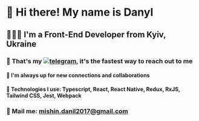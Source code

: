 # 👋 Hi there! My name is **Danyl**
## 👨🏻‍💻 I'm a Front-End Developer from Kyiv, Ukraine
### 🤍 That's my [![telegram](https://img.shields.io/badge/-Telegram-090909?style=for-the-badge&logo=Telegram&link=https://t.me/lendihop)](https://t.me/lendihop), it's the fastest way to reach out to me
#### 🎯 I'm  always up for new connections and collaborations
#### 🖤 Technologies I use: Typescript, React, React Native, Redux, RxJS, Tailwind CSS, Jest, Webpack
### 💌 Mail me: mishin.danil2017@gmail.com
